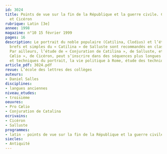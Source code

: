 ```yaml
---
id: 3024
title: Points de vue sur la fin de la République et la guerre civile. Catilina. Salluste
  et Cicéron 
rubrique: Latin [3e]
annee: 1998
magazine: n°10 15 février 1999
pages: 16
description: Le portrait du noble populaire (Catilina, Clodius) et l’étude d’extraits
  brefs et simples du « Catilina » de Salluste sont recommandés en classe de troisième.
  Par ailleurs, l’étude de « Conjuration de Catilina », de Salluste, et  de « Pro
  Cælio », de Cicéron, peut s’inscrire dans des séquences plus longues – vocabulaire
  et techniques du portrait, la vie politique à Rome, étude des techniques rhétoriques.
article_pdf: 3024.pdf
revue: L’école des lettres des collèges
auteurs:
- Daniel Salles
disciplines:
- langues anciennes
niveau_etudes:
- troisième
oeuvres:
- Pro Cælio
- Conjuration de Catalina
ecrivains:
- Cicéron
- Salluste
programmes:
- latin - points de vue sur la fin de la République et la guerre civile
siecles:
- Antiquité
---
```

